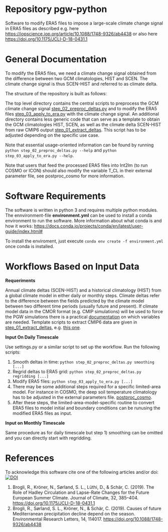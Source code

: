 # Repository pgw-python

Software to modify ERA5 files to impose a large-scale climate change signal in ERA5 files 
as described e.g. here https://iopscience.iop.org/article/10.1088/1748-9326/ab4438 or also
here https://doi.org/10.1175/JCLI-D-18-0431.1

# General Documentation
To modify the ERA5 files, we need a climate change signal obtained from the difference between two GCM climatologies, HIST and SCEN. The climate change signal is thus SCEN-HIST and referred to as climate delta.

The structure of the repository is built as follows:

The top level directory contains the central scripts to preprocess the GCM climate change signal [step_02_preproc_deltas.py](/step_02_preproc_deltas.py) and to modify the ERA5 files [step_03_apply_to_era.py](/step_03_apply_to_era.py) with the climate change signal.
An additional directory contains less generic code that can serve as a template to obtain the GCM climatologies HIST, SCEN, as well as the climate delta SCEN-HIST from raw CMIP6 output [step_01_extract_deltas](/step_01_extract_deltas/). This script has to be adjusted depending on the specific use case.

Note that essential usage-oriented information can be found by running `python step_02_preproc_deltas.py --help` and `python step_03_apply_to_era.py --help`.

Note that users that feed the processed ERA5 files into Int2lm (to run COSMO or ICON) should also modify the variable T_CL in their external parameter file, see postproc_cosmo for more information.

# Software Requirements

The software is written in python 3 and requires multiple python modules. The ennvironment-file **environment.yml** can be used to install a conda environment to run the software. More information about what conda is and how it works: https://docs.conda.io/projects/conda/en/latest/user-guide/index.html#

To install the enviroment, just execute `conda env create -f environment.yml` once conda is installed. 

# Workflows Based on Input Data

**Requeriments**

Annual climate deltas (SCEN-HIST) and a historical climatology (HIST) from a global climate model in either daily or monthly steps.
Climate deltas refer to the difference between the fields predicted by the climate model between two different time periods (usually future and present). If climate model data in the CMOR format (e.g. CMIP simulations) will be used to force the PGW simulations there is a practical [documentation](/Documentations/README_CMOR.md) on which variables are needed.
Template scripts to extract CMIP6 data are given in [step_01_extract_deltas](/step_01_extract_deltas/), e.g. [this one](/step_01_extract_deltas/extract_climate_delta.sh).

**Input On Daily Timescale**

Use settings.py or a similar script to set up the workflow. Run the following scripts:
1) Smooth deltas in time: `python step_02_preproc_deltas.py smoothing [...]`
2) Regrid deltas to ERA5 grid: `python step_02_preproc_deltas.py regridding [...]`
3) Modify ERA5 files: `python step_03_apply_to_era.py [...]`
4) There may be some additional steps required for a specific limited-area model. For instance in COSMO, the deep soil temperature climatology has to be adjusted in the external parameters file. [postproc_cosmo](/postproc_cosmo/). 
5) After these steps, the limited-area-model-specific routine to convert ERA5 files to model initial and boundary conditions can be runusing the modified ERA5 files as input.

**Input on Monthly Timescale**

Same procedure as for daily timescale but step 1) smoothing can be omitted and you can directly start with regridding.

# References
To acknowledge this software cite one of the following articles and/or doi: 
[![DOI](https://zenodo.org/badge/233851849.svg)](https://zenodo.org/badge/latestdoi/233851849)
1. Brogli, R., Kröner, N., Sørland, S. L., Lüthi, D., & Schär, C. (2019). The Role of Hadley Circulation and Lapse-Rate Changes for the Future European Summer Climate. Journal of Climate, 32, 385–404. https://doi.org/10.1175/JCLI-D-18-0431.1
1. Brogli, R., Sørland, S. L., Kröner, N., & Schär, C. (2019). Causes of future Mediterranean precipitation decline depend on the season. Environmental Research Letters, 14, 114017. https://doi.org/10.1088/1748-9326/ab4438
